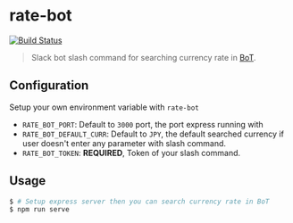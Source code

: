 # rate-bot

[![Build Status](https://travis-ci.org/0ften/rate-bot.svg?branch=master)](https://travis-ci.org/0ften/rate-bot)

> Slack bot slash command for searching currency rate in [BoT](http://rate.bot.com.tw/xrt).

## Configuration

Setup your own environment variable with `rate-bot`

- `RATE_BOT_PORT`: Default to `3000` port, the port express running with
- `RATE_BOT_DEFAULT_CURR`: Default to `JPY`, the default searched currency if user doesn't enter any parameter with slash command.
- `RATE_BOT_TOKEN`: **REQUIRED**, Token of your slash command.

## Usage

```sh
$ # Setup express server then you can search currency rate in BoT
$ npm run serve
```
